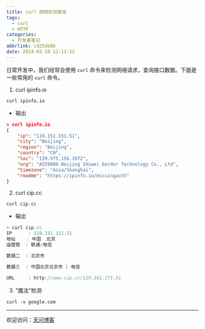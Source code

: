 ```yaml
---
title: curl 网络检测查询
tags:
  - curl
  - HTTP
categories:
  - 开发者笔记
abbrlink: cd25de8b
date: 2024-03-18 11:13:12
---
```


日常开发中，我们经常会使用 `curl` 命令来检测网络请求，查询接口数据。下面是一些常用的 `curl` 命令。

[//]: # (![title]&#40;https://tiven.cn/static/img/img-2018-01-0De2-KDyBGM1FyOdo6hy2.jpg&#41;)

<!-- more -->

1. curl ipinfo.io

```shell
curl ipinfo.io
```

- 输出

```json
>️ curl ipinfo.io
{
    "ip": "119.151.151.51",
    "city": "Beijing",
    "region": "Beijing",
    "country": "CN",
    "loc": "139.975,156.3972",
    "org": "AS59080 Beijing Shiwei border Technology Co., Ltd",
    "timezone": "Asia/Shanghai",
    "readme": "https://ipinfo.io/missingauth"
}
```

2. curl cip.cc

```shell
curl cip.cc
```

- 输出

```js
> curl cip.cc       
IP      : 119.151.151.51
地址    : 中国  北京
运营商  : 联通/电信

数据二  : 北京市

数据三  : 中国北京北京市 | 电信

URL     : http://www.cip.cc/119.161.171.51
```

3. "魔法"检测

```shell
curl -v google.com
```

---

欢迎访问：[天问博客](https://tiven.cn/p/cd25de8b/ "天问博客-专注于大前端技术")

